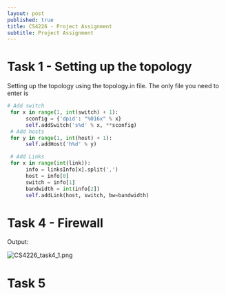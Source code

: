 ```yaml
---
layout: post
published: true
title: CS4226 - Project Assignment
subtitle: Project Assignment
---
```


# Task 1 - Setting up the topology

Setting up the topology using the topology.in file. The only file you need to enter is 


```python
# Add switch
 for x in range(1, int(switch) + 1):
      sconfig = {'dpid': "%016x" % x}
      self.addSwitch('s%d' % x, **sconfig)
 # Add hosts
 for y in range(1, int(host) + 1):
      self.addHost('h%d' % y)

 # Add Links
 for x in range(int(link)):
      info = linksInfo[x].split(',')
      host = info[0]
      switch = info[1]
      bandwidth = int(info[2])
      self.addLink(host, switch, bw=bandwidth)
```

# Task 4 - Firewall

Output:

![CS4226_task4_1.png]({{site.baseurl}}/img/CS4226_task4_1.png)


# Task 5